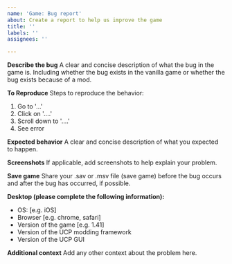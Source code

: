 ```yaml
---
name: 'Game: Bug report'
about: Create a report to help us improve the game
title: ''
labels: ''
assignees: ''

---
```


**Describe the bug**
A clear and concise description of what the bug in the game is. Including whether the bug exists in the vanilla game or whether the bug exists because of a mod.

**To Reproduce**
Steps to reproduce the behavior:
1. Go to '...'
2. Click on '....'
3. Scroll down to '....'
4. See error

**Expected behavior**
A clear and concise description of what you expected to happen.

**Screenshots**
If applicable, add screenshots to help explain your problem.

**Save game**
Share your .sav or .msv file (save game) before the bug occurs and after the bug has occurred, if possible.

**Desktop (please complete the following information):**
 - OS: [e.g. iOS]
 - Browser [e.g. chrome, safari]
 - Version of the game [e.g. 1.41]
 - Version of the UCP modding framework
 - Version of the UCP GUI

**Additional context**
Add any other context about the problem here.
